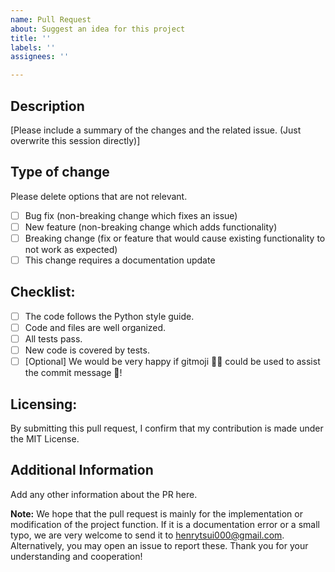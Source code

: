 ```yaml
---
name: Pull Request
about: Suggest an idea for this project
title: ''
labels: ''
assignees: ''

---
```


## Description

[Please include a summary of the changes and the related issue. (Just overwrite this session directly)]

## Type of change

Please delete options that are not relevant.

- [ ] Bug fix (non-breaking change which fixes an issue)
- [ ] New feature (non-breaking change which adds functionality)
- [ ] Breaking change (fix or feature that would cause existing functionality to not work as expected)
- [ ] This change requires a documentation update

## Checklist:

- [ ] The code follows the Python style guide.
- [ ] Code and files are well organized.
- [ ] All tests pass.
- [ ] New code is covered by tests.
- [ ] [Optional] We would be very happy if gitmoji :technologist: could be used to assist the commit message :speech_balloon:!

## Licensing:

By submitting this pull request, I confirm that my contribution is made under the MIT License.

## Additional Information

Add any other information about the PR here.

**Note:**
We hope that the pull request is mainly for the implementation or modification of the project function. If it is a documentation error or a small typo, we are very welcome to send it to henrytsui000@gmail.com. Alternatively, you may open an issue to report these. Thank you for your understanding and cooperation!

